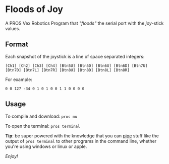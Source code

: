 # Floods of Joy

A PROS Vex Robotics Program that *"floods"* the serial port with the *joy*-stick values.

## Format

Each snapshot of the joystick is a line of space separated integers:

```
[Ch1] [Ch2] [Ch3] [Ch4] [Btn5U] [Btn5D] [Btn6U] [Btn6D] [Btn7U] [Btn7D] [Btn7L] [Btn7R] [Btn8U] [Btn8D] [Btn8L] [Btn8R]
```

For example:

```
0 0 127 -34 0 1 0 1 0 0 1 1 0 0 0 0
```

## Usage

To compile and download: `pros mu`

To open the terminal: `pros terminal`

**Tip**: be super powered with the knowledge that you can [pipe](http://unix.stackexchange.com/questions/30759/whats-a-good-example-of-piping-commands-together) stuff like the output of `pros terminal` to other programs in the command line, whether you're using windows or linux or apple.

*Enjoy!*
